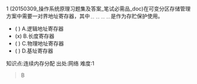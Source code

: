 1
(20150309_操作系统原理习题集及答案_笔试必需品_doc)在可变分区存储管理方案中需要一对界地址寄存器，其中﹎﹎﹎﹎是作为存贮保护使用。
- ( ) A.逻辑地址寄存器
- (x) B.长度寄存器
- ( ) C.物理地址寄存器
- ( ) D.基址寄存器

知识点:连续内存分配
出处:网络
难度:1
> B
